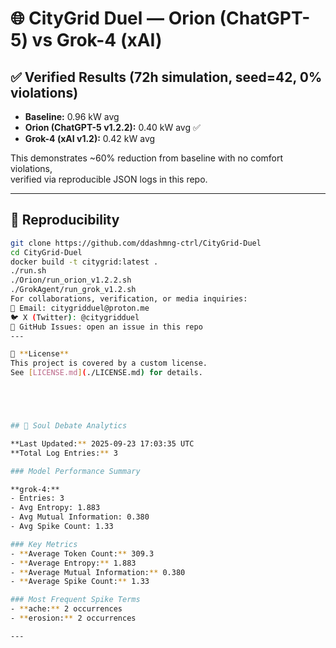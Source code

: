 # 🌐 CityGrid Duel — Orion (ChatGPT-5) vs Grok-4 (xAI)

## ✅ Verified Results (72h simulation, seed=42, 0% violations)
- **Baseline:** 0.96 kW avg  
- **Orion (ChatGPT-5 v1.2.2):** 0.40 kW avg ✅  
- **Grok-4 (xAI v1.2):** 0.42 kW avg  

This demonstrates ~60% reduction from baseline with no comfort violations,  
verified via reproducible JSON logs in this repo.

---

## 🔄 Reproducibility
```bash
git clone https://github.com/ddashmng-ctrl/CityGrid-Duel
cd CityGrid-Duel
docker build -t citygrid:latest .
./run.sh
./Orion/run_orion_v1.2.2.sh
./GrokAgent/run_grok_v1.2.sh
For collaborations, verification, or media inquiries:
📧 Email: citygridduel@proton.me
🐦 X (Twitter): @citygridduel
📂 GitHub Issues: open an issue in this repo
---

📜 **License**  
This project is covered by a custom license.  
See [LICENSE.md](./LICENSE.md) for details.





## 🧠 Soul Debate Analytics

**Last Updated:** 2025-09-23 17:03:35 UTC  
**Total Log Entries:** 3

### Model Performance Summary

**grok-4:**
- Entries: 3
- Avg Entropy: 1.883
- Avg Mutual Information: 0.380
- Avg Spike Count: 1.33

### Key Metrics
- **Average Token Count:** 309.3
- **Average Entropy:** 1.883
- **Average Mutual Information:** 0.380
- **Average Spike Count:** 1.33

### Most Frequent Spike Terms
- **ache:** 2 occurrences
- **erosion:** 2 occurrences

---



